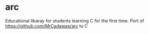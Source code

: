 # arc
Educational libaray for students learning C for the first time. Port of https://github.com/MrCadawas/arc to C
